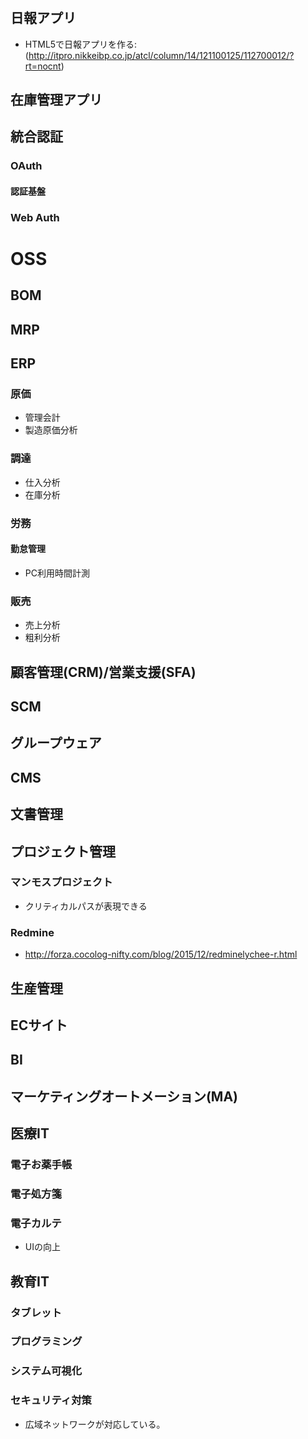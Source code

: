 # 
## 日報アプリ
 * HTML5で日報アプリを作る:(http://itpro.nikkeibp.co.jp/atcl/column/14/121100125/112700012/?rt=nocnt)
## 在庫管理アプリ

## 統合認証
### OAuth
#### 認証基盤
### Web Auth

# OSS
## BOM
## MRP
## ERP
### 原価
* 管理会計
* 製造原価分析
### 調達
* 仕入分析
* 在庫分析
### 労務
#### 勤怠管理
* PC利用時間計測
### 販売
* 売上分析
* 粗利分析
## 顧客管理(CRM)/営業支援(SFA)
## SCM
## グループウェア
## CMS
## 文書管理
## プロジェクト管理
### マンモスプロジェクト
* クリティカルパスが表現できる
### Redmine
* http://forza.cocolog-nifty.com/blog/2015/12/redminelychee-r.html
## 生産管理
## ECサイト
## BI
## マーケティングオートメーション(MA)
## 医療IT
### 電子お薬手帳
### 電子処方箋
### 電子カルテ
* UIの向上
## 教育IT
### タブレット
### プログラミング
### システム可視化
### セキュリティ対策
* 広域ネットワークが対応している。

